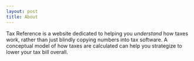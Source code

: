 ```yaml
---
layout: post
title: About
---
```


Tax Reference is a website dedicated to helping you _understand_ how taxes work, rather than just blindly copying numbers into tax software. A conceptual model of how taxes are calculated can help you strategize to lower your tax bill overall. 